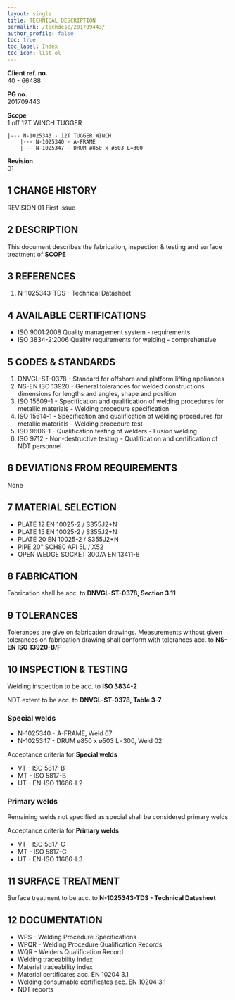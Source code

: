 ```yaml
---
layout: single
title: TECHNICAL DESCRIPTION
permalink: /techdesc/201709443/
author_profile: false
toc: true
toc_label: Index
toc_icon: list-ol
---
```

**Client ref. no.**  
40 - 66488

**PG no.**  
201709443

**Scope**  
1 off 12T WINCH TUGGER
```
|--- N-1025343 - 12T TUGGER WINCH
    |--- N-1025340 - A-FRAME
    |--- N-1025347 - DRUM ø850 x ø503 L=300
```
**Revision**  
01

## 1 CHANGE HISTORY
REVISION 01
First issue

## 2 DESCRIPTION
This document describes the fabrication, inspection & testing and surface treatment of **SCOPE**

## 3 REFERENCES
1. N-1025343-TDS - Technical Datasheet


## 4 AVAILABLE CERTIFICATIONS
* ISO 9001:2008 Quality management system - requirements
* ISO 3834-2:2006 Quality requirements for welding - comprehensive

## 5 CODES & STANDARDS
1. DNVGL-ST-0378 - Standard for offshore and platform lifting appliances
2. NS-EN ISO 13920 - General tolerances for welded constructions dimensions for lengths and angles, shape and position
3. ISO 15609-1 - Specification and qualification of welding procedures for metallic materials - Welding procedure specification
4. ISO 15614-1 - Specification and qualification of welding procedures for metallic materials - Welding procedure test
5. ISO 9606-1 - Qualification testing of welders - Fusion welding
6. ISO 9712 - Non-destructive testing - Qualification and certification of NDT personnel

## 6 DEVIATIONS FROM REQUIREMENTS
None

## 7 MATERIAL SELECTION
* PLATE 12 EN 10025-2 / S355J2+N
* PLATE 15 EN 10025-2 / S355J2+N
* PLATE 20 EN 10025-2 / S355J2+N
* PIPE 20" SCH80 API 5L / X52
* OPEN WEDGE SOCKET 3007A EN 13411-6

## 8 FABRICATION
Fabrication shall be acc. to **DNVGL-ST-0378, Section 3.11**

## 9 TOLERANCES
Tolerances are give on fabrication drawings. Measurements without given tolerances on fabrication drawing shall conform with tolerances acc. to **NS-EN ISO 13920-B/F**

<div class="page-break"></div>

## 10 INSPECTION & TESTING
Welding inspection to be acc. to **ISO 3834-2**  

NDT extent to be acc. to **DNVGL-ST-0378, Table 3-7**  
### Special welds
* N-1025340 - A-FRAME, Weld 07
* N-1025347 - DRUM ø850 x ø503 L=300, Weld 02  

Acceptance criteria for **Special welds**  
* VT - ISO 5817-B
* MT - ISO 5817-B
* UT - EN-ISO 11666-L2

### Primary welds
Remaining welds not specified as special shall be considered primary welds  

Acceptance criteria for **Primary welds**  
* VT - ISO 5817-C
* MT - ISO 5817-C
* UT - EN-ISO 11666-L3

## 11 SURFACE TREATMENT
Surface treatment to be acc. to **N-1025343-TDS - Technical Datasheet**  

## 12 DOCUMENTATION
* WPS - Welding Procedure Specifications
* WPQR - Welding Procedure Qualification Records
* WQR - Welders Qualification Record
* Welding traceability index
* Material traceability index
* Material certificates acc. EN 10204 3.1
* Welding consumable certificates acc. EN 10204 3.1
* NDT reports
